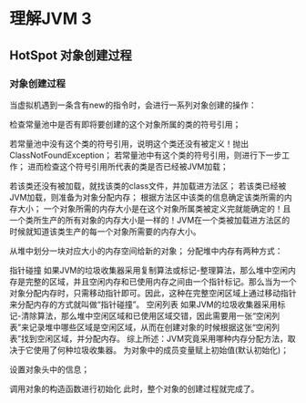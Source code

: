 # 理解JVM 3
## HotSpot 对象创建过程

### 对象创建过程



当虚拟机遇到一条含有new的指令时，会进行一系列对象创建的操作：

检查常量池中是否有即将要创建的这个对象所属的类的符号引用；

若常量池中没有这个类的符号引用，说明这个类还没有被定义！抛出ClassNotFoundException；
若常量池中有这个类的符号引用，则进行下一步工作；
进而检查这个符号引用所代表的类是否已经被JVM加载；

若该类还没有被加载，就找该类的class文件，并加载进方法区；
若该类已经被JVM加载，则准备为对象分配内存；
根据方法区中该类的信息确定该类所需的内存大小； 
一个对象所需的内存大小是在这个对象所属类被定义完就能确定的！且一个类所生产的所有对象的内存大小是一样的！JVM在一个类被加载进方法区的时候就知道该类生产的每一个对象所需要的内存大小。

从堆中划分一块对应大小的内存空间给新的对象； 
分配堆中内存有两种方式：

指针碰撞 
如果JVM的垃圾收集器采用复制算法或标记-整理算法，那么堆中空闲内存是完整的区域，并且空闲内存和已使用内存之间由一个指针标记。那么当为一个对象分配内存时，只需移动指针即可。因此，这种在完整空闲区域上通过移动指针来分配内存的方式就叫做“指针碰撞”。
空闲列表 
如果JVM的垃圾收集器采用标记-清除算法，那么堆中空闲区域和已使用区域交错，因此需要用一张“空闲列表”来记录堆中哪些区域是空闲区域，从而在创建对象的时候根据这张“空闲列表”找到空闲区域，并分配内存。 
综上所述：JVM究竟采用哪种内存分配方法，取决于它使用了何种垃圾收集器。
为对象中的成员变量赋上初始值(默认初始化)；

设置对象头中的信息；

调用对象的构造函数进行初始化 
此时，整个对象的创建过程就完成了。